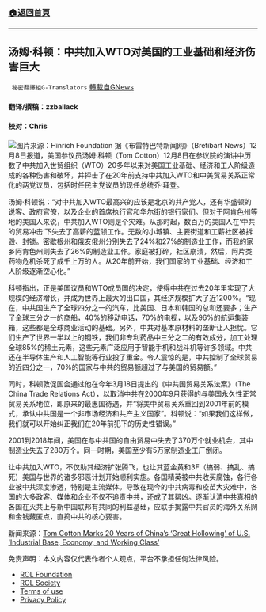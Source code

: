 ###  [:house:返回首頁](https://github.com/ourhimalayas/txt)
---


## 汤姆·科顿：中共加入WTO对美国的工业基础和经济伤害巨大
` 秘密翻譯組G-Translators` [轉載自GNews](https://gnews.org/zh-hans/1735743/)

#### 翻译/撰稿：zzballack

#### 校对：Chris
![](https://assets.gnews.org/wp-content/uploads/2021/12/图片2-8.jpg)图片来源：Hinrich Foundation
据《布雷特巴特新闻网》（Bretibart News）12月8日报道，美国参议员汤姆·科顿（Tom Cotton）12月8日在参议院的演讲中历数了中共加入世贸组织（WTO）20多年以来对美国工业基础、经济和工人阶级造成的各种伤害和破坏，并抨击了在20年前支持中共加入WTO和中美贸易关系正常化的两党议员，包括时任民主党议员的现任总统乔·拜登。

汤姆·科顿说：“对中共加入WTO最高兴的应该是北京的共产党人，还有华盛顿的说客、政府官僚，以及企业的首席执行官和华尔街的银行家们。但对于阿肯色州等地的美国人来说，中共加入WTO则是个灾难。从那时起，数百万的美国人在‘中共的贸易冲击’下失去了高薪的蓝领工作。无数的小城镇、主要街道和工薪社区被拆毁、封锁。密歇根州和俄亥俄州分别失去了24%和27%的制造业工作，而我的家乡阿肯色州则失去了26%的制造业工作。家庭被打碎，社区崩溃，然后，阿片类药物危机杀死了成千上万的人。从20年前开始，我们国家的工业基础、经济和工人阶级逐渐空心化。”

科顿指出，正是美国议员和WTO成员国的决定，使得中共在过去20年里实现了大规模的经济增长，并成为世界上最大的出口国，其经济规模扩大了近1200%。“现在，中共国生产了全球四分之一的汽车，比美国、日本和韩国的总和还要多；生产了全球三分之一的商船，40%的移动电话，70%的电视，以及96%的航运集装箱，这些都是全球商业活动的基础。另外，中共对基本原材料的垄断让人担忧。它们生产了世界一半以上的钢铁，我们非专利药品中三分之二的有效成分，加工处理全球85%的稀土元素，这些元素广泛应用于智能手机和战斗机等许多领域。中共还在半导体生产和人工智能等行业投了重金。令人震惊的是，中共控制了全球贸易的近四分之一，70%的国家与中共的贸易额超过了与美国的贸易额。”

同时，科顿敦促国会通过他在今年3月18日提出的《中共国贸易关系法案》（The China Trade Relations Act），以取消中共在2000年9月获得的与美国永久性正常贸易关系地位，即原来的最惠国待遇，并“将美中贸易关系重回到2001年前的模式，承认中共国是一个非市场经济和共产主义国家”。科顿说：“如果我们这样做，我们就可以开始纠正我们在20年前犯下的历史性错误。”

2001到2018年间，美国在与中共国的自由贸易中失去了370万个就业机会，其中制造业失去了280万个。同一时期，美国至少有5万家制造业工厂倒闭。

让中共加入WTO，不仅助其经济扩张腾飞，也让其蓝金黄和3F（搞弱、搞乱、搞死）美国与世界的诸多邪恶计划开始顺利实施。各国精英被中共收买腐蚀，各行各业被中共深度渗透，特别是主流媒体。导致在现今的中共病毒和疫苗大灾难中，各国的大多政客、媒体和企业不仅不追责中共，还成了其帮凶。逐渐认清中共真相的各国在灭共上与新中国联邦有共同的利益基础，应联手揭露中共官员的海外关系网和金钱藏匿点，直捣中共的核心要害。

新闻来源：[Tom Cotton Marks 20 Years of China’s ‘Great Hollowing’ of U.S. ‘Industrial Base, Economy, and Working Class’](https://www.breitbart.com/politics/2021/12/08/tom-cotton-marks-20-years-of-chinas-great-hollowing-of-u-s-industrial-base-economy-and-working-class/)

 

免责声明：本文内容仅代表作者个人观点，平台不承担任何法律风险。

- [ROL Foundation](https://rolfoundation.org/)
- [ROL Society](https://rolsociety.org/)
- [Terms of use](https://gnews.org/terms-of-use-3/)
- [Privacy Policy](https://gnews.org/privacy-policy/)
